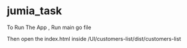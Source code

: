 # jumia_task

To Run The App , Run main go file 

Then open the index.html inside /UI/customers-list/dist/customers-list 

